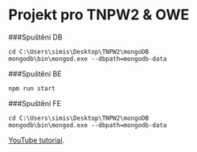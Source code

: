Projekt pro TNPW2 & OWE
=============

###Spuštění DB
```shell
cd C:\Users\simis\Desktop\TNPW2\mongoDB
mongodb\bin\mongod.exe --dbpath=mongodb-data
```


###Spuštění BE
```shell
npm run start
```


###Spuštění FE
```shell
cd C:\Users\simis\Desktop\TNPW2\mongoDB
mongodb\bin\mongod.exe --dbpath=mongodb-data
```

[YouTube tutorial](https://www.youtube.com/watch?v=ngc9gnGgUdA).

